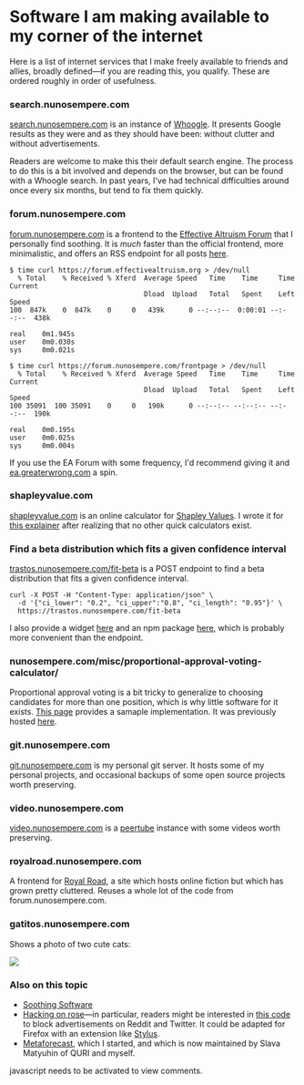 Software I am making available to my corner of the internet
===========================================================

Here is a list of internet services that I make freely available to friends and allies, broadly defined—if you are reading this, you qualify. These are ordered roughly in order of usefulness. 

### search.nunosempere.com

[search.nunosempere.com](https://search.nunosempere.com/) is an instance of [Whoogle](https://github.com/benbusby/whoogle-search). It presents Google results as they were and as they should have been: without clutter and without advertisements.

Readers are welcome to make this their default search engine. The process to do this is a bit involved and depends on the browser, but can be found with a Whoogle search. In past years, I've had technical difficulties around once every six months, but tend to fix them quickly.

### forum.nunosempere.com

[forum.nunosempere.com](https://forum.nunosempere.com) is a frontend to the [Effective Altruism Forum](https://forum.effectivealtruism.org/) that I personally find soothing. It is *much* faster than the official frontend, more minimalistic, and offers an RSS endpoint for all posts [here](https://forum.nunosempere.com/feed).

```
$ time curl https://forum.effectivealtruism.org > /dev/null
  % Total    % Received % Xferd  Average Speed   Time    Time     Time  Current
                                 Dload  Upload   Total   Spent    Left  Speed
100  847k    0  847k    0     0   439k      0 --:--:--  0:00:01 --:--:--  438k

real    0m1.945s
user    0m0.030s
sys     0m0.021s

$ time curl https://forum.nunosempere.com/frontpage > /dev/null
  % Total    % Received % Xferd  Average Speed   Time    Time     Time  Current
                                 Dload  Upload   Total   Spent    Left  Speed
100 35091  100 35091    0     0   190k      0 --:--:-- --:--:-- --:--:--  190k

real    0m0.195s
user    0m0.025s
sys     0m0.004s
```

If you use the EA Forum with some frequency, I'd recommend giving it and [ea.greaterwrong.com](https://ea.greaterwrong.com/) a spin.

### shapleyvalue.com

[shapleyvalue.com](http://shapleyvalue.com/) is an online calculator for [Shapley Values](https://wikiless.northboot.xyz/wiki/Shapley_value?lang=en). I wrote it for [this explainer](https://forum.effectivealtruism.org/s/XbCaYR3QfDaeuJ4By/p/XHZJ9i7QBtAJZ6byW) after realizing that no other quick calculators exist.

### Find a beta distribution which fits a given confidence interval

[trastos.nunosempere.com/fit-beta](https://trastos.nunosempere.com/fit-beta) is a POST endpoint to find a beta distribution that fits a given confidence interval. 

```
curl -X POST -H "Content-Type: application/json" \
  -d '{"ci_lower": "0.2", "ci_upper":"0.8", "ci_length": "0.95"}' \
  https://trastos.nunosempere.com/fit-beta
```

I also provide a widget [here](https://nunosempere.com/blog/2023/03/15/fit-beta/) and an npm package [here](https://www.npmjs.com/package/fit-beta), which is probably more convenient than the endpoint.

### nunosempere.com/misc/proportional-approval-voting-calculator/

Proportional approval voting is a bit tricky to generalize to choosing candidates for more than one position, which is why little software for it exists. [This page](https://nunosempere.com/misc/proportional-approval-voting-calculator/) provides a samaple implementation. It was previously hosted [here](https://nunosempere.com/misc/proportional-approval-voting-calculator/).

### git.nunosempere.com

[git.nunosempere.com](https://git.nunosempere.com/) is my personal git server. It hosts some of my personal projects, and occasional backups of some open source projects worth preserving.

### video.nunosempere.com

[video.nunosempere.com](https://video.nunosempere.com) is a [peertube](https://github.com/Chocobozzz/PeerTube/) instance with some videos worth preserving. 

### royalroad.nunosempere.com

A frontend for [Royal Road](https://www.royalroad.com/), a site which hosts online fiction but which has grown pretty cluttered. Reuses a whole lot of the code from forum.nunosempere.com.

### gatitos.nunosempere.com

Shows a photo of two cute cats:

<img src="https://gatitos.nunosempere.com/">

### Also on this topic

- [Soothing Software](https://nunosempere.com/blog/2023/03/27/soothing-software/)
- [Hacking on rose](https://nunosempere.com/blog/2022/12/20/hacking-on-rose/)—in particular, readers might be interested in [this code](https://git.nunosempere.com/open.source/rosenrot/src/branch/master/plugins/style/style.js#L62) to block advertisements on Reddit and Twitter. It could be adapted for Firefox with an extension like [Stylus](https://addons.mozilla.org/en-US/firefox/addon/styl-us/).
- [Metaforecast](https://metaforecast.org/), which I started, and which is now maintained by Slava Matyuhin of QURI and myself.

<p>
  <section id='isso-thread'>
  <noscript>javascript needs to be activated to view comments.</noscript>
  </section>
</p>
